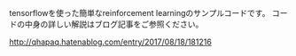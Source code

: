 tensorflowを使った簡単なreinforcement learningのサンプルコードです。
コードの中身の詳しい解説はブログ記事をご参照ください。

http://qhapaq.hatenablog.com/entry/2017/08/18/181216
